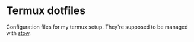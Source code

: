 # Termux dotfiles

Configuration files for my termux setup. They're supposed to be managed with [stow](https://www.gnu.org/software/stow/).
